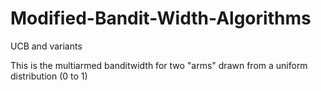 # Modified-Bandit-Width-Algorithms
UCB and variants

This is the multiarmed banditwidth for two "arms" drawn from a uniform distribution (0 to 1)

